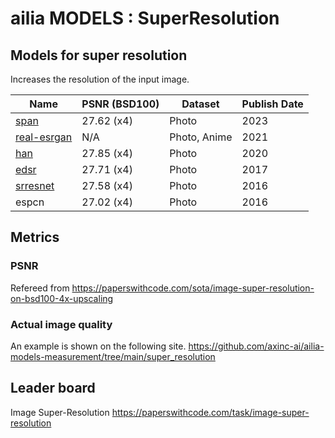 # ailia MODELS : SuperResolution

## Models for super resolution

Increases the resolution of the input image.

|Name|PSNR (BSD100)|Dataset|Publish Date|
|-----|-----|-----|-----|
|[span](./span/)|27.62 (x4)|Photo|2023
|[real-esrgan](./real-esrgan/)|N/A|Photo, Anime|2021|
|[han](./han/)|27.85 (x4)|Photo|2020|
|[edsr](./edsr/)|27.71 (x4)|Photo|2017|
|[srresnet](./srresnet/)|27.58 (x4)|Photo|2016|
|espcn|27.02 (x4)|Photo|2016|

## Metrics

### PSNR

Refereed from https://paperswithcode.com/sota/image-super-resolution-on-bsd100-4x-upscaling

### Actual image quality

An example is shown on the following site.
https://github.com/axinc-ai/ailia-models-measurement/tree/main/super_resolution

## Leader board

Image Super-Resolution
https://paperswithcode.com/task/image-super-resolution
